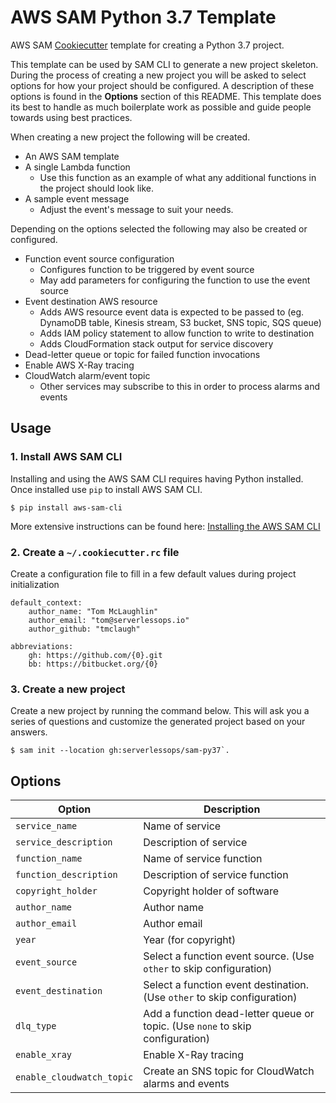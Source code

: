 # AWS SAM Python 3.7 Template
AWS SAM [Cookiecutter](https://github.com/audreyr/cookiecutter) template for creating a Python 3.7 project.

This template can be used by SAM CLI to generate a new project skeleton. During the process of creating a new project you will be asked to select options for how your project should be configured. A description of these options is found in the **Options** section of this README. This template does its best to handle as much boilerplate work as possible and guide people towards using best practices.

When creating a new project the following will be created.

* An AWS SAM template
* A single Lambda function
    * Use this function as an example of what any additional functions in the project should look like.
* A sample event message
    * Adjust the event's message to suit your needs.

Depending on the options selected the following may also be created or configured.

* Function event source configuration
    * Configures function to be triggered by event source
    * May add parameters for configuring the function to use the event source
* Event destination AWS resource
    * Adds AWS resource event data is expected to be passed to (eg. DynamoDB table, Kinesis stream, S3 bucket, SNS topic, SQS queue)
    * Adds IAM policy statement to allow function to write to destination
    * Adds CloudFormation stack output for service discovery
* Dead-letter queue or topic for failed function invocations
* Enable AWS X-Ray tracing
* CloudWatch alarm/event topic
    * Other services may subscribe to this in order to process alarms and events

## Usage
### 1. Install AWS SAM CLI
Installing and using the AWS SAM CLI requires having Python installed. Once installed use `pip` to install AWS SAM CLI.

```
$ pip install aws-sam-cli
```

More extensive instructions can be found here: [Installing the AWS SAM CLI](https://docs.aws.amazon.com/serverless-application-model/latest/developerguide/serverless-sam-cli-install.html)


### 2. **Create a `~/.cookiecutter.rc` file**
Create a configuration file to fill in a few default values during project initialization

```
default_context:
    author_name: "Tom McLaughlin"
    author_email: "tom@serverlessops.io"
    author_github: "tmclaugh"

abbreviations:
    gh: https://github.com/{0}.git
    bb: https://bitbucket.org/{0}
```

### 3. Create a new project
Create a new project by running the command below. This will ask you a series of questions and customize the generated project based on your answers.

```
$ sam init --location gh:serverlessops/sam-py37`.
```

## Options


Option | Description
------------------------------------------------- | ---------------------------------------------------------------------------------
`service_name`              |   Name of service
`service_description`       |   Description of service
`function_name`             |   Name of service function
`function_description`      |   Description of service function
`copyright_holder`          |   Copyright holder of software
`author_name`               |   Author name
`author_email`              |   Author email
`year`                      |   Year (for copyright)
`event_source`              |   Select a function event source. (Use `other` to skip configuration)
`event_destination`         |   Select a function event destination. (Use `other` to skip configuration)
`dlq_type`                  |   Add a function dead-letter queue or topic. (Use `none` to skip configuration)
`enable_xray`               |   Enable X-Ray tracing
`enable_cloudwatch_topic`   |   Create an SNS topic for CloudWatch alarms and events

